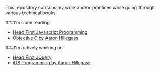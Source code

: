 This repository contains my work and/or practices while going through various technical books.

###I'm done reading
 - [Head First Javascript Programming](Head-First-JavaScript-Programming/)
 - [Objective C by Aaron Hillegass](Objective-C-by-Aaron-Hillegass/)

###I'm actively working on
 - [Head First JQuery](Head-First-JQuery/)
 - [iOS Programming by Aaron Hillegass](iOS-Programming-by-Aaron-Hillegass/)
